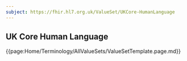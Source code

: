 ```yaml
---
subject: https://fhir.hl7.org.uk/ValueSet/UKCore-HumanLanguage
---
```

## UK Core Human Language

{{page:Home/Terminology/AllValueSets/ValueSetTemplate.page.md}}